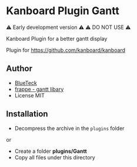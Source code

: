 # Kanboard Plugin Gantt

⚠ Early development version ⚠ 
⚠ DO NOT USE ⚠ 

Kanboard Plugin for a better gantt display

Plugin for <https://github.com/kanboard/kanboard>

## Author

- [BlueTeck](https://github.com/BlueTeck)
- [frappe - gantt libary](https://github.com/frappe/gantt)
- License MIT

## Installation

- Decompress the archive in the `plugins` folder

or

- Create a folder **plugins/Gantt**
- Copy all files under this directory
